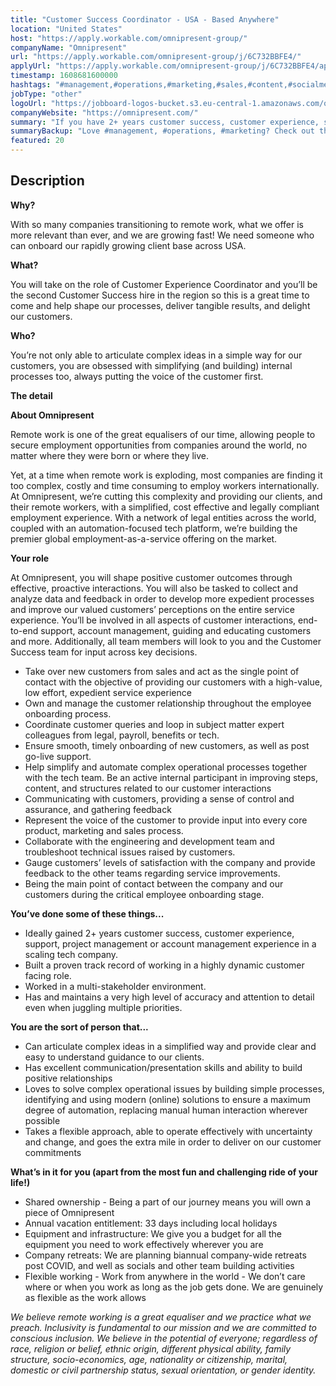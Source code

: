 ```yaml
---
title: "Customer Success Coordinator - USA - Based Anywhere"
location: "United States"
host: "https://apply.workable.com/omnipresent-group/"
companyName: "Omnipresent"
url: "https://apply.workable.com/omnipresent-group/j/6C732BBFE4/"
applyUrl: "https://apply.workable.com/omnipresent-group/j/6C732BBFE4/apply/"
timestamp: 1608681600000
hashtags: "#management,#operations,#marketing,#sales,#content,#socialmedia,#office"
jobType: "other"
logoUrl: "https://jobboard-logos-bucket.s3.eu-central-1.amazonaws.com/omnipresent"
companyWebsite: "https://omnipresent.com/"
summary: "If you have 2+ years customer success, customer experience, support, project management or account management experience in a scaling tech company, consider applying to Omnipresent's job post for a new customer success coordinator."
summaryBackup: "Love #management, #operations, #marketing? Check out this job post!"
featured: 20
---
```


## Description

**Why?**

With so many companies transitioning to remote work, what we offer is more relevant than ever, and we are growing fast! We need someone who can onboard our rapidly growing client base across USA.

**What?**

You will take on the role of Customer Experience Coordinator and you’ll be the second Customer Success hire in the region so this is a great time to come and help shape our processes, deliver tangible results, and delight our customers.

**Who?**

You’re not only able to articulate complex ideas in a simple way for our customers, you are obsessed with simplifying (and building) internal processes too, always putting the voice of the customer first.

**The detail**

**About Omnipresent**

Remote work is one of the great equalisers of our time, allowing people to secure employment opportunities from companies around the world, no matter where they were born or where they live.

Yet, at a time when remote work is exploding, most companies are finding it too complex, costly and time consuming to employ workers internationally. At Omnipresent, we’re cutting this complexity and providing our clients, and their remote workers, with a simplified, cost effective and legally compliant employment experience. With a network of legal entities across the world, coupled with an automation-focused tech platform, we’re building the premier global employment-as-a-service offering on the market.

**Your role**

At Omnipresent, you will shape positive customer outcomes through effective, proactive interactions. You will also be tasked to collect and analyze data and feedback in order to develop more expedient processes and improve our valued customers’ perceptions on the entire service experience. You’ll be involved in all aspects of customer interactions, end-to-end support, account management, guiding and educating customers and more. Additionally, all team members will look to you and the Customer Success team for input across key decisions.

*   Take over new customers from sales and act as the single point of contact with the objective of providing our customers with a high-value, low effort, expedient service experience
*   Own and manage the customer relationship throughout the employee onboarding process.
*   Coordinate customer queries and loop in subject matter expert colleagues from legal, payroll, benefits or tech.
*   Ensure smooth, timely onboarding of new customers, as well as post go-live support.
*   Help simplify and automate complex operational processes together with the tech team. Be an active internal participant in improving steps, content, and structures related to our customer interactions
*   Communicating with customers, providing a sense of control and assurance, and gathering feedback
*   Represent the voice of the customer to provide input into every core product, marketing and sales process.
*   Collaborate with the engineering and development team and troubleshoot technical issues raised by customers.
*   Gauge customers’ levels of satisfaction with the company and provide feedback to the other teams regarding service improvements.
*   Being the main point of contact between the company and our customers during the critical employee onboarding stage.

**You’ve done some of these things...**

*   Ideally gained 2+ years customer success, customer experience, support, project management or account management experience in a scaling tech company.
*   Built a proven track record of working in a highly dynamic customer facing role.
*   Worked in a multi-stakeholder environment.
*   Has and maintains a very high level of accuracy and attention to detail even when juggling multiple priorities.

**You are the sort of person that...**

*   Can articulate complex ideas in a simplified way and provide clear and easy to understand guidance to our clients.
*   Has excellent communication/presentation skills and ability to build positive relationships
*   Loves to solve complex operational issues by building simple processes, identifying and using modern (online) solutions to ensure a maximum degree of automation, replacing manual human interaction wherever possible
*   Takes a flexible approach, able to operate effectively with uncertainty and change, and goes the extra mile in order to deliver on our customer commitments

**What’s in it for you (apart from the most fun and challenging ride of your life!)**

*   Shared ownership - Being a part of our journey means you will own a piece of Omnipresent
*   Annual vacation entitlement: 33 days including local holidays
*   Equipment and infrastructure: We give you a budget for all the equipment you need to work effectively wherever you are
*   Company retreats: We are planning biannual company-wide retreats post COVID, and well as socials and other team building activities
*   Flexible working - Work from anywhere in the world - We don’t care where or when you work as long as the job gets done. We are genuinely as flexible as the work allows

_We believe remote working is a great equaliser and we practice what we preach. Inclusivity is fundamental to our mission and we are committed to conscious inclusion. We believe in the potential of everyone; regardless of race, religion or belief, ethnic origin, different physical ability, family structure, socio-economics, age, nationality or citizenship, marital, domestic or civil partnership status, sexual orientation, or gender identity._

